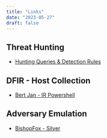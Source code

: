 ```yaml
---
title: "Links"
date: "2023-05-27"
draft: false
---
```


## Threat Hunting
- [Hunting Queries & Detection Rules](https://github.com/Bert-JanP/Hunting-Queries-Detection-Rules)

## DFIR - Host Collection
- [Bert Jan - IR Powershell](https://github.com/Bert-JanP/Incident-Response-Powershell)

## Adversary Emulation
- [BishopFox - Silver](https://github.com/BishopFox/sliver)